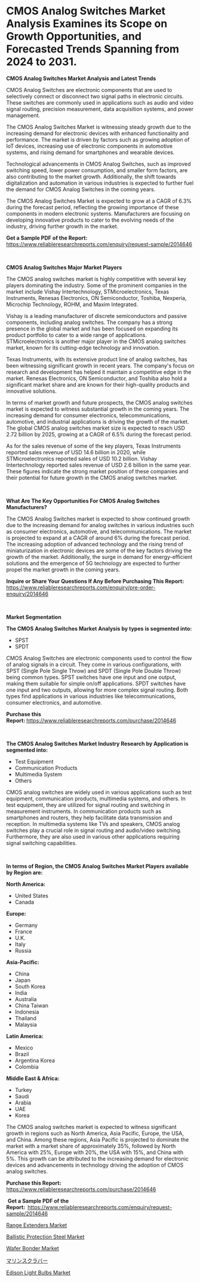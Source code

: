 <p><h1>CMOS Analog Switches Market Analysis Examines its Scope on Growth Opportunities, and Forecasted Trends Spanning from 2024 to 2031.</h1></p><p><strong>CMOS Analog Switches Market Analysis and Latest Trends</strong></p>
<p><p>CMOS Analog Switches are electronic components that are used to selectively connect or disconnect two signal paths in electronic circuits. These switches are commonly used in applications such as audio and video signal routing, precision measurement, data acquisition systems, and power management.</p><p>The CMOS Analog Switches Market is witnessing steady growth due to the increasing demand for electronic devices with enhanced functionality and performance. The market is driven by factors such as growing adoption of IoT devices, increasing use of electronic components in automotive systems, and rising demand for smartphones and wearable devices.</p><p>Technological advancements in CMOS Analog Switches, such as improved switching speed, lower power consumption, and smaller form factors, are also contributing to the market growth. Additionally, the shift towards digitalization and automation in various industries is expected to further fuel the demand for CMOS Analog Switches in the coming years.</p><p>The CMOS Analog Switches Market is expected to grow at a CAGR of 6.3% during the forecast period, reflecting the growing importance of these components in modern electronic systems. Manufacturers are focusing on developing innovative products to cater to the evolving needs of the industry, driving further growth in the market.</p></p>
<p><strong>Get a Sample PDF of the Report:&nbsp;</strong> <a href="https://www.reliableresearchreports.com/enquiry/request-sample/2014646">https://www.reliableresearchreports.com/enquiry/request-sample/2014646</a></p>
<p>&nbsp;</p>
<p><strong>CMOS Analog Switches Major Market Players</strong></p>
<p><p>The CMOS analog switches market is highly competitive with several key players dominating the industry. Some of the prominent companies in the market include Vishay Intertechnology, STMicroelectronics, Texas Instruments, Renesas Electronics, ON Semiconductor, Toshiba, Nexperia, Microchip Technology, ROHM, and Maxim Integrated.</p><p>Vishay is a leading manufacturer of discrete semiconductors and passive components, including analog switches. The company has a strong presence in the global market and has been focused on expanding its product portfolio to cater to a wide range of applications. STMicroelectronics is another major player in the CMOS analog switches market, known for its cutting-edge technology and innovation.</p><p>Texas Instruments, with its extensive product line of analog switches, has been witnessing significant growth in recent years. The company's focus on research and development has helped it maintain a competitive edge in the market. Renesas Electronics, ON Semiconductor, and Toshiba also hold a significant market share and are known for their high-quality products and innovative solutions.</p><p>In terms of market growth and future prospects, the CMOS analog switches market is expected to witness substantial growth in the coming years. The increasing demand for consumer electronics, telecommunications, automotive, and industrial applications is driving the growth of the market. The global CMOS analog switches market size is expected to reach USD 2.72 billion by 2025, growing at a CAGR of 6.5% during the forecast period.</p><p>As for the sales revenue of some of the key players, Texas Instruments reported sales revenue of USD 14.6 billion in 2020, while STMicroelectronics reported sales of USD 10.2 billion. Vishay Intertechnology reported sales revenue of USD 2.6 billion in the same year. These figures indicate the strong market position of these companies and their potential for future growth in the CMOS analog switches market.</p></p>
<p>&nbsp;</p>
<p><strong>What Are The Key Opportunities For CMOS Analog Switches Manufacturers?</strong></p>
<p><p>The CMOS Analog Switches market is expected to show continued growth due to the increasing demand for analog switches in various industries such as consumer electronics, automotive, and telecommunications. The market is projected to expand at a CAGR of around 6% during the forecast period. The increasing adoption of advanced technology and the rising trend of miniaturization in electronic devices are some of the key factors driving the growth of the market. Additionally, the surge in demand for energy-efficient solutions and the emergence of 5G technology are expected to further propel the market growth in the coming years.</p></p>
<p><strong>Inquire or Share Your Questions If Any Before Purchasing This Report:</strong> <a href="https://www.reliableresearchreports.com/enquiry/pre-order-enquiry/2014646">https://www.reliableresearchreports.com/enquiry/pre-order-enquiry/2014646</a></p>
<p>&nbsp;</p>
<p><strong>Market Segmentation</strong></p>
<p><strong>The CMOS Analog Switches Market Analysis by types is segmented into:</strong></p>
<p><ul><li>SPST</li><li>SPDT</li></ul></p>
<p><p>CMOS Analog Switches are electronic components used to control the flow of analog signals in a circuit. They come in various configurations, with SPST (Single Pole Single Throw) and SPDT (Single Pole Double Throw) being common types. SPST switches have one input and one output, making them suitable for simple on/off applications. SPDT switches have one input and two outputs, allowing for more complex signal routing. Both types find applications in various industries like telecommunications, consumer electronics, and automotive.</p></p>
<p><strong>Purchase this Report:&nbsp;</strong><a href="https://www.reliableresearchreports.com/purchase/2014646">https://www.reliableresearchreports.com/purchase/2014646</a></p>
<p>&nbsp;</p>
<p><strong>The CMOS Analog Switches Market Industry Research by Application is segmented into:</strong></p>
<p><ul><li>Test Equipment</li><li>Communication Products</li><li>Multimedia System</li><li>Others</li></ul></p>
<p><p>CMOS analog switches are widely used in various applications such as test equipment, communication products, multimedia systems, and others. In test equipment, they are utilized for signal routing and switching in measurement instruments. In communication products such as smartphones and routers, they help facilitate data transmission and reception. In multimedia systems like TVs and speakers, CMOS analog switches play a crucial role in signal routing and audio/video switching. Furthermore, they are also used in various other applications requiring signal switching capabilities.</p></p>
<p>&nbsp;</p>
<p><strong>In terms of Region, the CMOS Analog Switches Market Players available by Region are:</strong></p>
<p>
    <p> <strong> North America: </strong>
        <ul>
            <li>United States</li>
            <li>Canada</li>
        </ul>
        </p> 
    <p> <strong> Europe: </strong>
        <ul>
            <li>Germany</li>
            <li>France</li>
            <li>U.K.</li>
            <li>Italy</li>
            <li>Russia</li>
        </ul>
        </p> 
    <p> <strong> Asia-Pacific: </strong>
        <ul>
            <li>China</li>
            <li>Japan</li>
            <li>South Korea</li>
            <li>India</li>
            <li>Australia</li>
            <li>China Taiwan</li>
            <li>Indonesia</li>
            <li>Thailand</li>
            <li>Malaysia</li>
        </ul>
        </p> 
    <p> <strong> Latin America: </strong>
        <ul>
            <li>Mexico</li>
            <li>Brazil</li>
            <li>Argentina Korea</li>
            <li>Colombia</li>
        </ul>
        </p> 
    <p> <strong> Middle East & Africa: </strong>
        <ul>
            <li>Turkey</li>
            <li>Saudi</li>
            <li>Arabia</li>
            <li>UAE</li>
            <li>Korea</li>
        </ul>
    </p>
    </p>
<p><p>The CMOS analog switches market is expected to witness significant growth in regions such as North America, Asia Pacific, Europe, the USA, and China. Among these regions, Asia Pacific is projected to dominate the market with a market share of approximately 35%, followed by North America with 25%, Europe with 20%, the USA with 15%, and China with 5%. This growth can be attributed to the increasing demand for electronic devices and advancements in technology driving the adoption of CMOS analog switches.</p></p>
<p><strong>Purchase this Report: </strong><a href="https://www.reliableresearchreports.com/purchase/2014646">https://www.reliableresearchreports.com/purchase/2014646</a></p>
<p>&nbsp;<strong>Get a Sample PDF of the Report:&nbsp;&nbsp;</strong><a href="https://www.reliableresearchreports.com/enquiry/request-sample/2014646">https://www.reliableresearchreports.com/enquiry/request-sample/2014646</a></p>
<p><strong></strong></p>
<p><p><a href="https://view.publitas.com/reportprime-1/range-extenders-market-size-2024-2031-global-industrial-analysis-key-geographical-regions-market-share-top-key-players-product-types-and-forecast-research-report/">Range Extenders Market</a></p><p><a href="https://angry-finch-aaf.notion.site/Ballistic-Protection-Steel-Market-Centers-on-Aspects-such-as-Market-Growth-Market-Share-Market-Opp-170e355e36af4180b2f6f497fd2cd50f">Ballistic Protection Steel Market</a></p><p><a href="https://view.publitas.com/reportprime-1/wafer-bonder-market-size-market-share-and-global-market-analysis-report-2024-2031/">Wafer Bonder Market</a></p><p><a href="https://medium.com/@tyreekgoodwin/%E3%83%9E%E3%83%AA%E3%83%B3%E3%82%B9%E3%82%AF%E3%83%A9%E3%83%90%E3%83%BC%E3%83%9E%E3%83%BC%E3%82%B1%E3%83%83%E3%83%88%E3%81%AE%E5%88%86%E6%9E%90-%E3%81%9D%E3%81%AEcagr-%E5%B8%82%E5%A0%B4%E3%82%BB%E3%82%B0%E3%83%A1%E3%83%B3%E3%83%86%E3%83%BC%E3%82%B7%E3%83%A7%E3%83%B3-%E3%81%8A%E3%82%88%E3%81%B3%E3%82%B0%E3%83%AD%E3%83%BC%E3%83%90%E3%83%AB%E7%94%A3%E6%A5%AD%E6%A6%82%E8%A6%81-e88d5d637b8b">マリンスクラバー</a></p><p><a href="https://faithful-glue-af3.notion.site/Edison-Light-Bulbs-Market-with-the-goal-of-estimating-the-market-size-and-future-growth-potential-of-263dce1358c2425099128f299e9d8373">Edison Light Bulbs Market</a></p></p>